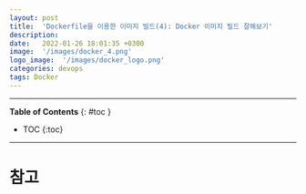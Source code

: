 ```yaml
---
layout: post
title:  'Dockerfile을 이용한 이미지 빌드(4): Docker 이미지 빌드 잘해보기'
description: 
date:   2022-01-26 18:01:35 +0300
image:  '/images/docker_4.png'
logo_image:  '/images/docker_logo.png'
categories: devops
tags: Docker
---
```

---

**Table of Contents**
{: #toc }
*  TOC
{:toc}

---



# 참고
